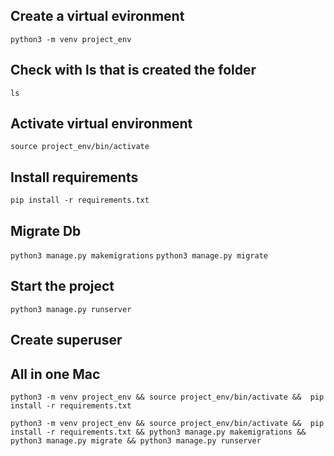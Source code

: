 ## Create a virtual evironment
`` python3 -m venv project_env ``

## Check with ls that is created the folder
`` ls ``

## Activate virtual environment
`` source project_env/bin/activate ``

## Install requirements
`` pip install -r requirements.txt ``

## Migrate Db
`` python3 manage.py makemigrations ``
`` python3 manage.py migrate ``  

## Start the project
`` python3 manage.py runserver ``

## Create superuser

## All in one Mac

`` python3 -m venv project_env && source project_env/bin/activate &&  pip install -r requirements.txt ``

`` python3 -m venv project_env && source project_env/bin/activate &&  pip install -r requirements.txt && python3 manage.py makemigrations && python3 manage.py migrate && python3 manage.py runserver ``